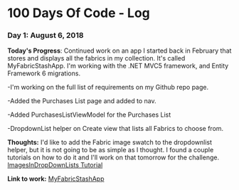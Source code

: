 # 100 Days Of Code - Log

### Day 1: August 6, 2018

**Today's Progress**: Continued work on an app I started back in February that stores and displays all the fabrics in my collection. It's called MyFabricStashApp. I'm working with the .NET MVC5 framework, and Entity Framework 6 migrations. 

-I'm working on the full list of requirements on my Github repo page.

-Added the Purchases List page and added to nav. 

-Added PurchasesListViewModel for the Purchases List

-DropdownList helper on Create view that lists all Fabrics to choose from. 

**Thoughts:** I'd like to add the Fabric image swatch to the dropdownlist helper, but it is not going to be as simple as I thought. I found a couple tutorials on how to do it and I'll work on that tomorrow for the challenge. [ImagesInDropDownLists Tutorial](http://fairwaytech.com/2012/08/adding-images-select-lists-mvc3/)

**Link to work:** [MyFabricStashApp](https://github.com/khambley/MyFabricStashApp)
